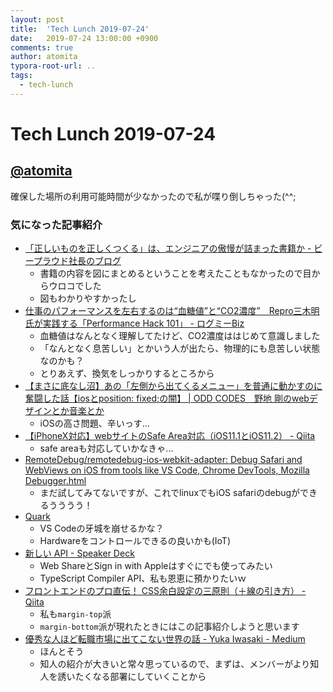 ```yaml
---
layout: post
title:  'Tech Lunch 2019-07-24'
date:   2019-07-24 13:00:00 +0900
comments: true
author: atomita
typora-root-url: ..
tags:
  - tech-lunch
---
```


# Tech Lunch 2019-07-24

## [@atomita](https://github.com/atomita)

確保した場所の利用可能時間が少なかったので私が喋り倒しちゃった(^^;

### 気になった記事紹介

- [「正しいものを正しくつくる」は、エンジニアの傲慢が詰まった書籍か - ビープラウド社長のブログ](https://shacho.beproud.jp/entry/2019/07/22/083000)
  - 書籍の内容を図にまとめるということを考えたこともなかったので目からウロコでした
  - 図もわかりやすかったし
- [仕事のパフォーマンスを左右するのは“血糖値”と“CO2濃度”　Repro三木明氏が実践する「Performance Hack 101」 - ログミーBiz](https://logmi.jp/business/articles/321577)
  - 血糖値はなんとなく理解してたけど、CO2濃度ははじめて意識しました
  - 「なんとなく息苦しい」とかいう人が出たら、物理的にも息苦しい状態なのかも？
  - とりあえず、換気をしっかりするところから
- [【まさに底なし沼】あの「左側から出てくるメニュー」を普通に動かすのに奮闘した話【iosとposition: fixed;の闇】 | ODD CODES　野地 剛のwebデザインとか音楽とか](https://noji.wpblog.jp/2016/11/30/%E3%80%90%E3%81%BE%E3%81%95%E3%81%AB%E5%BA%95%E3%81%AA%E3%81%97%E6%B2%BC%E3%80%91%E3%81%82%E3%81%AE%E3%80%8C%E5%B7%A6%E5%81%B4%E3%81%8B%E3%82%89%E5%87%BA%E3%81%A6%E3%81%8F%E3%82%8B%E3%83%A1%E3%83%8B/)
  - iOSの高さ問題、辛いっす...
- [【iPhoneX対応】webサイトのSafe Area対応（iOS11.1とiOS11.2） - Qiita](https://qiita.com/kanakana0330@github/items/6ae264b9da00c326ab1d)
  - safe areaも対応していかなきゃ...
- [RemoteDebug/remotedebug-ios-webkit-adapter: Debug Safari and WebViews on iOS from tools like VS Code, Chrome DevTools, Mozilla Debugger.html](https://github.com/RemoteDebug/remotedebug-ios-webkit-adapter)
  - まだ試してみてないですが、これでlinuxでもiOS safariのdebugができるうううう！
- [Quark](https://quarkjs.io/)
  - VS Codeの牙城を崩せるかな？
  - Hardwareをコントロールできるの良いかも(IoT)
- [新しい API - Speaker Deck](https://speakerdeck.com/feb19/xin-sii-api)
  - Web ShareとSign in with Appleはすぐにでも使ってみたい
  - TypeScript Compiler API、私も恩恵に預かりたいｗ
- [フロントエンドのプロ直伝！ CSS余白設定の三原則（＋線の引き方） - Qiita](https://qiita.com/yama-t/items/da7740769cfc0f8446a0)
  - 私も`margin-top`派
  - `margin-bottom`派が現れたときにはこの記事紹介しようと思います
- [優秀な人ほど転職市場に出てこない世界の話 - Yuka Iwasaki - Medium](https://medium.com/@yukaiwasaki/%E5%84%AA%E7%A7%80%E3%81%AA%E4%BA%BA%E3%81%BB%E3%81%A9%E8%BB%A2%E8%81%B7%E5%B8%82%E5%A0%B4%E3%81%AB%E5%87%BA%E3%81%A6%E3%81%93%E3%81%AA%E3%81%84%E4%B8%96%E7%95%8C%E3%81%AE%E8%A9%B1-72db6dd2d1c0)
  - ほんとそう
  - 知人の紹介が大きいと常々思っているので、まずは、メンバーがより知人を誘いたくなる部署にしていくことから

